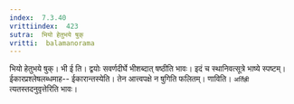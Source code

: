 ```yaml
---
index:  7.3.40
vrittiindex:  423
sutra:  भियो हेतुभये षुक्
vritti:  balamanorama 
---
```


भियो हेतुभये षुक्। भी ई ति। द्वयोः सवर्णदीर्घे भीशब्दात् षष्ठीति भावः। इदं च स्थानिवत्सूत्रे भाष्ये स्पष्टम्। ईकारप्रश्लेषलब्धमाह-- ईकारान्तस्येति। तेन आत्त्वपक्षे न षुगिति फलितम्। णाविति। `अर्तिह्री` त्यतस्तदनुवृत्तेरिति भावः। 


